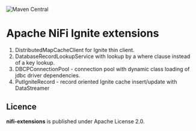 ![Maven Central](https://img.shields.io/maven-central/v/pl.touk/nifi-ignite-extensions)

# Apache NiFi Ignite extensions

1. DistributedMapCacheClient for Ignite thin client.
2. DatabaseRecordLookupService with lookup by a where clause instead of a key lookup.
3. DBCPConnectionPool - connection pool with dynamic class loading of jdbc driver dependencies.
4. PutIgniteRecord - record oriented Ignite cache insert/update with DataStreamer

## Licence
**nifi-extensions** is published under Apache License 2.0.
